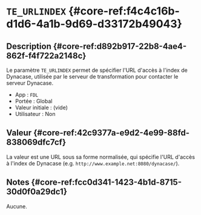 # `TE_URLINDEX` {#core-ref:f4c4c16b-d1d6-4a1b-9d69-d33172b49043}

## Description {#core-ref:d892b917-22b8-4ae4-862f-f4f722a2148c}

Le paramètre `TE_URLINDEX` permet de spécifier l'URL d'accès à l'index de
Dynacase, utilisée par le serveur de transformation pour contacter le serveur
Dynacase.

*   App : `FDL`
*   Portée : Global
*   Valeur initiale : (vide)
*   Utilisateur : Non

## Valeur {#core-ref:42c9377a-e9d2-4e99-88fd-838069dfc7cf}

La valeur est une URL sous sa forme normalisée, qui spécifie l'URL d'accès à
l'index de Dynacase (e.g. `http://www.example.net:8080/dynacase/`).

## Notes {#core-ref:fcc0d341-1423-4b1d-8715-30d0f0a29dc1}

Aucune.

<!-- links -->